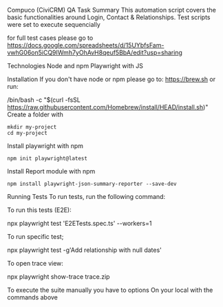 Compuco (CiviCRM) QA Task
Summary
This automation script covers the basic functionalities around Login, Contact & Relationships. Test scripts were set to execute sequencially

for full test cases please go to https://docs.google.com/spreadsheets/d/15UYbfsFam-vwhG06on5iCQ9IWmh7yOhAvH8qeuf5BbA/edit?usp=sharing

Technologies
Node and npm
Playwright with JS

Installation
If you don't have node or npm please go to: https://brew.sh or run:

/bin/bash -c "$(curl -fsSL https://raw.githubusercontent.com/Homebrew/install/HEAD/install.sh)"
Create a folder with

    mkdir my-project
    cd my-project
Install playwright with npm

    npm init playwright@latest
Install Report module with npm

    npm install playwright-json-summary-reporter --save-dev
Running Tests
To run tests, run the following command:

To run this tests (E2E):

  npx playwright test 'E2ETests.spec.ts' --workers=1
  
To run specific test;  

  npx playwright test -g'Add relationship with null dates'
     
To open trace view:

  npx playwright show-trace trace.zip  

To execute the suite manually you have to options On your local with the commands above
